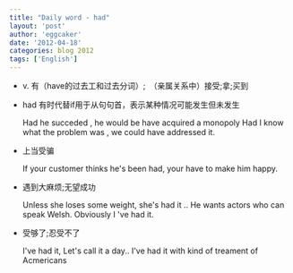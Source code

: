 ```yaml
---
title: "Daily word - had" 
layout: 'post'
author: 'eggcaker'
date: '2012-04-18'
categories: blog 2012
tags: ['English']
---
```



  * v. 有（have的过去工和过去分词）;　（亲属关系中）接受;拿;买到 
  * had 有时代替if用于从句句首，表示某种情况可能发生但未发生 
    
    Had he succeded , he would be have acquired a monopoly
    Had I know what the problem was , we could have addressed it. 
    

  * 上当受骗 
    
    If your customer thinks he's been had, your have to make him happy.
    

  * 遇到大麻烦;无望成功 
    
    Unless she loses some weight, she's had it ..
    He wants actors who can speak Welsh. Obviously I 've had it.
    

  * 受够了;忍受不了 
    
    I've had it, Let's call it a day..
    I've had it with kind of treament of Acmericans
    

